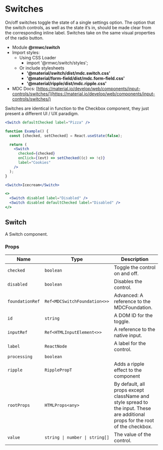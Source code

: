 # Switches

On/off switches toggle the state of a single settings option. The option that the switch controls, as well as the state it’s in, should be made clear from the corresponding inline label. Switches take on the same visual properties of the radio button.

- Module **@rmwc/switch**
- Import styles:
  - Using CSS Loader
    - import '@rmwc/switch/styles';
  - Or include stylesheets
    - **'@material/switch/dist/mdc.switch.css'**
    - **'@material/form-field/dist/mdc.form-field.css'**
    - **'@material/ripple/dist/mdc.ripple.css'**
- MDC Docs: [https://material.io/develop/web/components/input-controls/switches/](https://material.io/develop/web/components/input-controls/switches/)

Switches are identical in function to the Checkbox component, they just present a different UI / UX paradigm.

```jsx
<Switch defaultChecked label="Pizza" />
```

```jsx
function Example() {
  const [checked, setChecked] = React.useState(false);

  return (
    <Switch
      checked={checked}
      onClick={(evt) => setChecked((c) => !c)}
      label="Cookies"
    />
  );
}
```

```jsx
<Switch>Icecream</Switch>
```

```jsx
<>
  <Switch disabled label="Disabled" />
  <Switch disabled defaultChecked label="Disabled" />
</>
```

## Switch

A Switch component.

### Props

| Name            | Type                           | Description                                                                                                                    |
| --------------- | ------------------------------ | ------------------------------------------------------------------------------------------------------------------------------ |
| `checked`       | `boolean`                      | Toggle the control on and off.                                                                                                 |
| `disabled`      | `boolean`                      | Disables the control.                                                                                                          |
| `foundationRef` | `Ref<MDCSwitchFoundation<>>`   | Advanced: A reference to the MDCFoundation.                                                                                    |
| `id`            | `string`                       | A DOM ID for the toggle.                                                                                                       |
| `inputRef`      | `Ref<HTMLInputElement<>>`      | A reference to the native input.                                                                                               |
| `label`         | `ReactNode`                    | A label for the control.                                                                                                       |
| `processing`    | `boolean`                      |                                                                                                                                |
| `ripple`        | `RipplePropT`                  | Adds a ripple effect to the component                                                                                          |
| `rootProps`     | `HTMLProps<any>`               | By default, all props except className and style spread to the input. These are additional props for the root of the checkbox. |
| `value`         | `string \| number \| string[]` | The value of the control.                                                                                                      |
